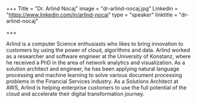 +++
Title = "Dr. Arlind Nocaj"
image = "dr-arlind-nocaj.jpg"
Linkedin = "https://www.linkedin.com/in/arlind-nocaj"
type = "speaker"
linktitle = "dr-arlind-nocaj"

+++

Arlind is a computer Science enthusiasts who likes to bring innovation to customers by using the power of cloud, algorithms and data. Arlind worked as a researcher and software engineer at the University of Konstanz, where he received a PhD in the area of network analytics and visualization. As a solution architect and engineer, he has been applying natural language processing and machine learning to solve various document processing problems in the Financial Services industry. As a Solutions Architect at AWS, Arlind is helping enterprise customers to use the full potential of the cloud and accelerate their digital transformation journey.